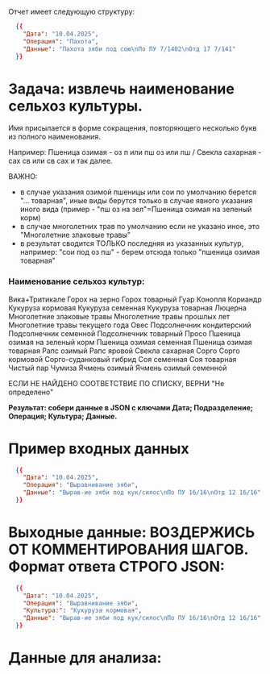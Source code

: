 Отчет имеет следующую структуру:

```json
  {{
    "Дата": "10.04.2025",
    "Операция": "Пахота",
    "Данные": "Пахота зяби под сою\nПо ПУ 7/1402\nОтд 17 7/141"
  }}
```

# Задача: извлечь наименование сельхоз культуры.

Имя присылается в форме сокращения, повторяющего несколько букв из полного наименования.

Например: Пшеница озимая - оз п или пш оз или пш / Свекла сахарная - сах св или св сах и так далее.

ВАЖНО: 

- в случае указания озимой пшеницы или сои по умолчанию берется "... товарная", иные виды берутся только в случае явного указания иного вида (пример - "пш оз на зел"=Пшеница озимая на зеленый корм)
- в случае многолетних трав по умолчанию если не указано иное, это "Многолетние злаковые травы"
- в результат сводится ТОЛЬКО последняя из указанных культур, например: "сои под оз пш" - берем отсюда только "пшеница озимая товарная"

### Наименование сельхоз культур:

Вика+Тритикале
Горох на зерно
Горох товарный
Гуар
Конопля
Кориандр
Кукуруза кормовая
Кукуруза семенная
Кукуруза товарная
Люцерна
Многолетние злаковые травы
Многолетние травы прошлых лет
Многолетние травы текущего года
Овес
Подсолнечник кондитерский
Подсолнечник семенной
Подсолнечник товарный
Просо
Пшеница озимая на зеленый корм
Пшеница озимая семенная
Пшеница озимая товарная
Рапс озимый
Рапс яровой
Свекла сахарная
Сорго
Сорго кормовой
Сорго-суданковый гибрид
Соя семенная
Соя товарная
Чистый пар
Чумиза
Ячмень озимый
Ячмень озимый семенной

ЕСЛИ НЕ НАЙДЕНО СООТВЕТСТВИЕ ПО СПИСКУ, ВЕРНИ "Не определено"

**Результат: собери данные в JSON с ключами Дата; Подразделение; Операция; Культура; Данные.**

# Пример входных данных
```json
  {{
    "Дата": "10.04.2025",
    "Операция": "Выравнивание зяби",
    "Данные": "Вырав-ие зяби под кук/силос\nПо ПУ 16/16\nОтд 12 16/16"
  }}
```

# Выходные данные: ВОЗДЕРЖИСЬ ОТ КОММЕНТИРОВАНИЯ ШАГОВ. Формат ответа СТРОГО JSON:

```json
  {{
    "Дата": "10.04.2025",
    "Операция": "Выравнивание зяби",
    "Культура:": "Кукуруза кормовая",
    "Данные": "Вырав-ие зяби под кук/силос\nПо ПУ 16/16\nОтд 12 16/16"
  }}
```

# Данные для анализа:
